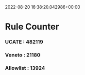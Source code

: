 2022-08-20 16:38:20.042986+00:00
# Rule Counter 
 ### UCATE : 482119

 ### Veneto : 21180

 ### Allowlist : 13924
